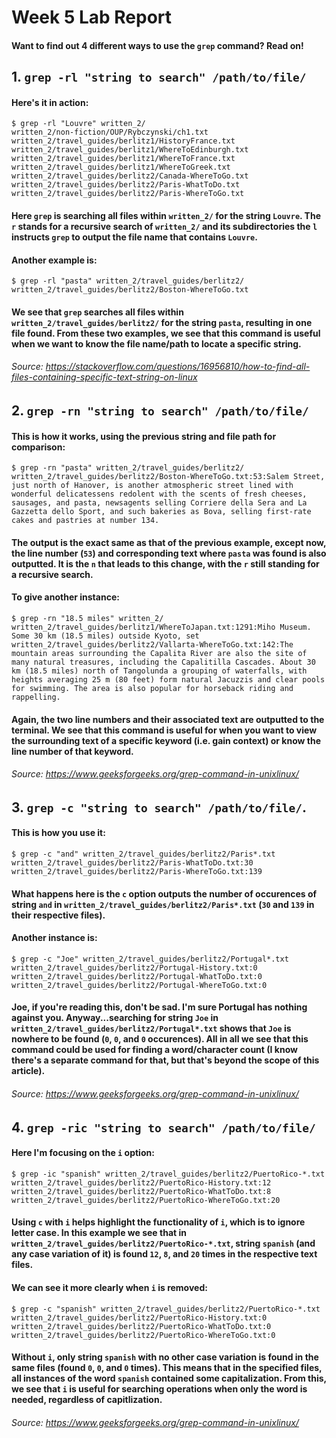 # Week 5 Lab Report
#### Want to find out 4 different ways to use the `grep` command? Read on!

## 1. `grep -rl "string to search" /path/to/file/`
#### Here's it in action:
```
$ grep -rl "Louvre" written_2/
written_2/non-fiction/OUP/Rybczynski/ch1.txt
written_2/travel_guides/berlitz1/HistoryFrance.txt
written_2/travel_guides/berlitz1/WhereToEdinburgh.txt
written_2/travel_guides/berlitz1/WhereToFrance.txt
written_2/travel_guides/berlitz1/WhereToGreek.txt
written_2/travel_guides/berlitz2/Canada-WhereToGo.txt
written_2/travel_guides/berlitz2/Paris-WhatToDo.txt
written_2/travel_guides/berlitz2/Paris-WhereToGo.txt
```
#### Here `grep` is searching all files within `written_2/` for the string `Louvre`. The `r` stands for a recursive search of `written_2/` and its subdirectories the `l` instructs `grep` to output the file name that contains `Louvre`.

#### Another example is:
```
$ grep -rl "pasta" written_2/travel_guides/berlitz2/                
written_2/travel_guides/berlitz2/Boston-WhereToGo.txt
```
#### We see that `grep` searches all files within `written_2/travel_guides/berlitz2/` for the string `pasta`, resulting in one file found. From these two examples, we see that this command is useful when we want to know the file name/path to locate a specific string.

###### *Source: https://stackoverflow.com/questions/16956810/how-to-find-all-files-containing-specific-text-string-on-linux*

## 2. `grep -rn "string to search" /path/to/file/`
#### This is how it works, using the previous string and file path for comparison:
```
$ grep -rn "pasta" written_2/travel_guides/berlitz2/
written_2/travel_guides/berlitz2/Boston-WhereToGo.txt:53:Salem Street, just north of Hanover, is another atmospheric street lined with wonderful delicatessens redolent with the scents of fresh cheeses, sausages, and pasta, newsagents selling Corriere della Sera and La Gazzetta dello Sport, and such bakeries as Bova, selling first-rate cakes and pastries at number 134.
```
#### The output is the exact same as that of the previous example, except now, the line number (`53`) and corresponding text where `pasta` was found is also outputted. It is the `n` that leads to this change, with the `r` still standing for a recursive search.

#### To give another instance:
```
$ grep -rn "18.5 miles" written_2/
written_2/travel_guides/berlitz1/WhereToJapan.txt:1291:Miho Museum. Some 30 km (18.5 miles) outside Kyoto, set
written_2/travel_guides/berlitz2/Vallarta-WhereToGo.txt:142:The mountain areas surrounding the Capalita River are also the site of many natural treasures, including the Capalitilla Cascades. About 30 km (18.5 miles) north of Tangolunda a grouping of waterfalls, with heights averaging 25 m (80 feet) form natural Jacuzzis and clear pools for swimming. The area is also popular for horseback riding and rappelling.
```
#### Again, the two line numbers and their associated text are outputted to the terminal. We see that this command is useful for when you want to view the surrounding text of a specific keyword (i.e. gain context) or know the line number of that keyword.

###### *Source: https://www.geeksforgeeks.org/grep-command-in-unixlinux/*

## 3. `grep -c "string to search" /path/to/file/`.
#### This is how you use it:
```
$ grep -c "and" written_2/travel_guides/berlitz2/Paris*.txt
written_2/travel_guides/berlitz2/Paris-WhatToDo.txt:30
written_2/travel_guides/berlitz2/Paris-WhereToGo.txt:139
```
#### What happens here is the `c` option outputs the number of occurences of string `and` in `written_2/travel_guides/berlitz2/Paris*.txt` (`30` and `139` in their respective files).

#### Another instance is:
```
$ grep -c "Joe" written_2/travel_guides/berlitz2/Portugal*.txt
written_2/travel_guides/berlitz2/Portugal-History.txt:0
written_2/travel_guides/berlitz2/Portugal-WhatToDo.txt:0
written_2/travel_guides/berlitz2/Portugal-WhereToGo.txt:0
```
#### Joe, if you're reading this, don't be sad. I'm sure Portugal has nothing against you. Anyway...searching for string `Joe` in `written_2/travel_guides/berlitz2/Portugal*.txt` shows that `Joe` is nowhere to be found (`0`, `0`, and `0` occurences). All in all we see that this command could be used for finding a word/character count (I know there's a separate command for that, but that's beyond the scope of this article).

###### *Source: https://www.geeksforgeeks.org/grep-command-in-unixlinux/*

## 4. `grep -ric "string to search" /path/to/file/`
#### Here I'm focusing on the `i` option:
```
$ grep -ic "spanish" written_2/travel_guides/berlitz2/PuertoRico-*.txt
written_2/travel_guides/berlitz2/PuertoRico-History.txt:12
written_2/travel_guides/berlitz2/PuertoRico-WhatToDo.txt:8
written_2/travel_guides/berlitz2/PuertoRico-WhereToGo.txt:20
```
#### Using `c` with `i` helps highlight the functionality of `i`, which is to ignore letter case. In this example we see that in `written_2/travel_guides/berlitz2/PuertoRico-*.txt`, string `spanish` (and any case variation of it) is found `12`, `8`, and `20` times in the respective text files.

#### We can see it more clearly when `i` is removed:
```
$ grep -c "spanish" written_2/travel_guides/berlitz2/PuertoRico-*.txt
written_2/travel_guides/berlitz2/PuertoRico-History.txt:0
written_2/travel_guides/berlitz2/PuertoRico-WhatToDo.txt:0
written_2/travel_guides/berlitz2/PuertoRico-WhereToGo.txt:0
```
#### Without `i`, only string `spanish` with no other case variation is found in the same files (found `0`, `0`, and `0` times). This means that in the specified files, all instances of the word `spanish` contained some capitalization. From this, we see that `i` is useful for searching operations when only the word is needed, regardless of capitlization.

###### *Source: https://www.geeksforgeeks.org/grep-command-in-unixlinux/*
